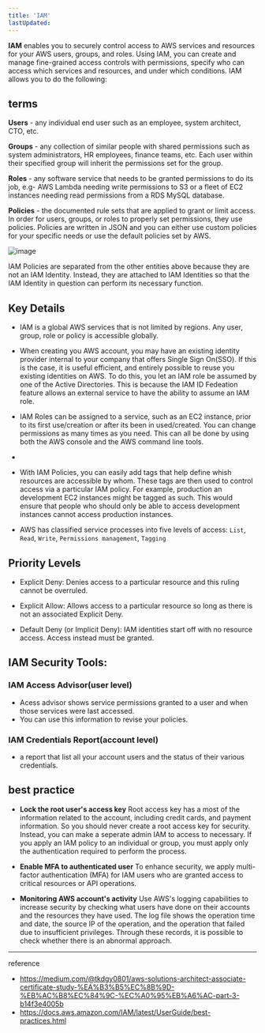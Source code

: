 ```yaml
---
title: 'IAM'
lastUpdated: 
---
```


**IAM** enables you to securely control access to AWS services and resources for your AWS users, groups, and roles. Using IAM, you can create and manage fine-grained access controls with permissions, specify who can access which services and resources, and under which conditions. IAM allows you to do the following:

## terms

**Users** - any individual end user such as an employee, system architect, CTO, etc.

**Groups** - any collection of similar people with shared permissions such as system administrators, HR employees, finance teams, etc. Each user within their specified group will inherit the permissions set for the group.

**Roles** - any software service that needs to be granted permissions to do its job, e.g- AWS Lambda needing write permissions to S3 or a fleet of EC2 instances needing read permissions from a RDS MySQL database.

**Policies** - the documented rule sets that are applied to grant or limit access. In order for users, groups, or roles to properly set permissions, they use policies. Policies are written in JSON and you can either use custom policies for your specific needs or use the default policies set by AWS.

![image](https://github.com/rlaisqls/rlaisqls/assets/81006587/10ceb062-91ea-4921-a845-1932b4b272c2)

IAM Policies are separated from the other entities above because they are not an IAM Identity. Instead, they are attached to IAM Identities so that the IAM Identity in question can perform its necessary function.

## Key Details

- IAM is a global AWS services that is not limited by regions. Any user, group, role or policy is accessible globally.
  
- When creating you AWS account, you may have an existing identity provider internal to your company that offers Single Sign On(SSO). If this is the case, it is useful efficient, and entirely possible to reuse you existing identities on AWS. To do this, you let an IAM role be assumed by one of the Active Directories. This is because the IAM ID Fedeation feature allows an external service to have the ability to assume an IAM role.
  
- IAM Roles can be assigned to a service, such as an EC2 instance, prior to its first use/creation or after its been in used/created. You can change permissions as many times as you need. This can all be done by using both the AWS console and the AWS command line tools.
- 
- With IAM Policies, you can easily add tags that help define whish resources are accessible by whom. These tags are then used to control access via a particular IAM policy. For example, production an development EC2 instances might be tagged as such. This would ensure that people who should only be able to access development instances cannot access production instances.

- AWS has classified service processes into five levels of access: `List`, `Read`, `Write`, `Permissions management`, `Tagging `

## Priority Levels

- Explicit Deny: Denies access to a particular resource and this ruling cannot be overruled.

- Explicit Allow: Allows access to a particular resource so long as there is not an associated Explicit Deny.

- Default Deny (or Implicit Deny): IAM identities start off with no resource access. Access instead must be granted.

## IAM Security Tools:

### IAM Access Advisor(user level)
- Acess advisor shows service permissions granted to a user and when those services were last accessed.
- You can use this information to revise your policies.

### IAM Credentials Report(account level)
- a report that list all your account users and the status of their various credentials.

## best practice

- **Lock the root user's access key**
    Root access key has a most of the information related to the account, including credit cards, and payment information. So you should never create a root access key for security.
    Instead, you can make a seperate admin IAM to access to necessary.  If you apply an IAM policy to an individual or group, you must apply only the authentication required to perform the process.

- **Enable MFA to authenticated user**
    To enhance security, we apply multi-factor authentication (MFA) for IAM users who are granted access to critical resources or API operations.

- **Monitoring AWS account's activity**
    Use AWS's logging capabilities to increase security by checking what users have done on their accounts and the resources they have used.
    The log file shows the operation time and date, the source IP of the operation, and the operation that failed due to insufficient privileges. Through these records, it is possible to check whether there is an abnormal approach.
    

---
reference
- https://medium.com/@tkdgy0801/aws-solutions-architect-associate-certificate-study-%EA%B3%B5%EC%8B%9D-%EB%AC%B8%EC%84%9C-%EC%A0%95%EB%A6%AC-part-3-b14f3e4005b
- https://docs.aws.amazon.com/IAM/latest/UserGuide/best-practices.html